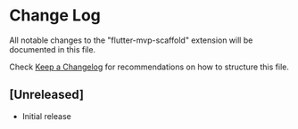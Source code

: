 # Change Log

All notable changes to the "flutter-mvp-scaffold" extension will be documented in this file.

Check [Keep a Changelog](http://keepachangelog.com/) for recommendations on how to structure this file.

## [Unreleased]

- Initial release